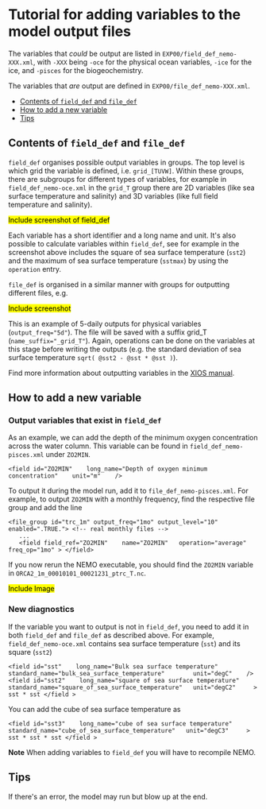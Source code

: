 # Tutorial for adding variables to the model output files

The variables that *could* be output are listed in `EXP00/field_def_nemo-XXX.xml`, with `-XXX` being `-oce` for the physical ocean variables, `-ice` for the ice, and `-pisces` for the biogeochemistry. 

The variables that *are* output are defined in `EXP00/file_def_nemo-XXX.xml`. 

* [Contents of `field_def` and `file_def`](#field_and_file)
* [How to add a new variable](#add_variable)
* [Tips](#tips)

## <a name="field_and_file"></a> Contents of `field_def` and `file_def`

`field_def` organises possible output variables in groups. The top level is which grid the variable is defined, i.e. `grid_[TUVW]`. Within these groups, there are subgroups for different types of variables, for example in `field_def_nemo-oce.xml` in the `grid_T` group there are 2D variables (like sea surface temperature and salinity) and 3D variables (like full field temperature and salinity). 

<mark> Include screenshot of field_def </mark>

Each variable has a short identifier and a long name and unit. It's also possible to calculate variables within `field_def`, see for example in the screenshot above includes the square of sea surface temperature (`sst2`) and the maximum of sea surface temperature (`sstmax`) by using the `operation` entry.

`file_def` is organised in a similar manner with groups for outputting different files, e.g.

<mark> Include screenshot </mark>

This is an example of 5-daily outputs for physical variables (`output_freq="5d"`). The file will be saved with a suffix grid_T (`name_suffix="_grid_T"`). Again, operations can be done on the variables at this stage before writing the outputs (e.g. the standard deviation of sea surface temperature `sqrt( @sst2 - @sst * @sst )`).


Find more information about outputting variables in the [XIOS manual](https://www.xios3.com/files/xios3developermanual.pdf).

## <a name="add_variable"></a> How to add a new variable 

### Output variables that exist in `field_def`
As an example, we can add the depth of the minimum oxygen concentration across the water column. This variable can be found in `field_def_nemo-pisces.xml` under `ZO2MIN`. 
```
<field id="ZO2MIN"    long_name="Depth of oxygen minimum concentration"    unit="m"    />
```
To output it during the model run, add it to `file_def_nemo-pisces.xml`. For example, to output `ZO2MIN` with a monthly frequency, find the respective file group and add the line
```
<file_group id="trc_1m" output_freq="1mo" output_level="10" enabled=".TRUE."> <!-- real monthly files -->
   ...
   <field field_ref="ZO2MIN"    name="ZO2MIN"   operation="average" freq_op="1mo" > </field>
```
If you now rerun the NEMO executable, you should find the `ZO2MIN` variable in `ORCA2_1m_00010101_00021231_ptrc_T.nc`. 

<mark> Include Image </mark>

### New diagnostics
If the variable you want to output is not in `field_def`, you need to add it in both `field_def` and `file_def` as described above. For example, `field_def_nemo-oce.xml` contains sea surface temperature (`sst`) and its square (`sst2`)
```
<field id="sst"    long_name="Bulk sea surface temperature"    standard_name="bulk_sea_surface_temperature"        unit="degC"    />
<field id="sst2"    long_name="square of sea surface temperature"  standard_name="square_of_sea_surface_temperature"   unit="degC2"     > sst * sst </field >
```
You can add the cube of sea surface temperature as 
```
<field id="sst3"    long_name="cube of sea surface temperature"  standard_name="cube_of_sea_surface_temperature"   unit="degC3"     > sst * sst * sst </field >
```
 
**Note** When adding variables to `field_def` you will have to recompile NEMO.


## <a name="tips"></a>Tips

If there's an error, the model may run but blow up at the end. 




